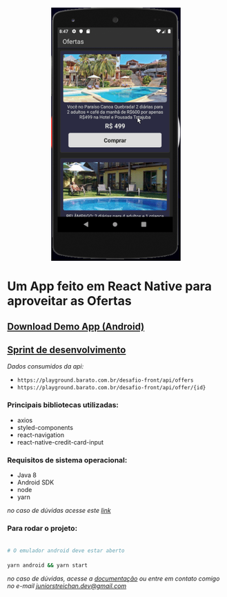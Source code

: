 <p align="center">
<img width="300px" src="./docs/demo.gif" alt="Offers GIF" />
</p>

# Um App feito em React Native para aproveitar as Ofertas
## [Download Demo App (Android)](https://drive.google.com/open?id=1HUc6BkNKjOlD92egmyHmgDt4RGc7O-vs)

## [Sprint de desenvolvimento](https://github.com/juniorstreichan/app-4-buys/projects/1)

*Dados consumidos da api:*
- `https://playground.barato.com.br/desafio-front/api/offers`
- `https://playground.barato.com.br/desafio-front/api/offer/{id}`

### Principais bibliotecas utilizadas:

- axios
- styled-components
- react-navigation
- react-native-credit-card-input

### Requisitos de sistema operacional:

- Java 8
- Android SDK
- node
- yarn

*no caso de dúvidas acesse este [link](https://docs.rocketseat.dev/ambiente-react-native/introducao)*

### Para rodar o projeto:

```sh 

# O emulador android deve estar aberto

yarn android && yarn start

```
*no caso de dúvidas, acesse a [documentação](https://facebook.github.io/react-native/docs/getting-started) ou entre em contato comigo no e-mail juniorstreichan.dev@gmail.com*
